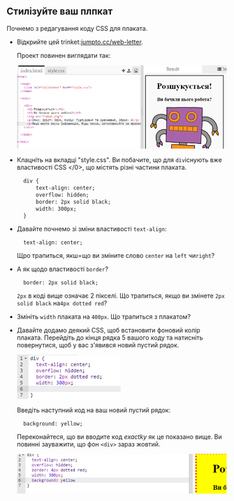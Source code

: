 ## Стилізуйте ваш плпкат

Почнемо з редагування коду CSS для плаката.

+ Відкрийте цей trinket:<a target="_blank" href="http://jumpto.cc/web-wanted">jumpto.cc/web-letter</a>.
    
    Проект повинен виглядати так:
    
    ![screenshot](images/wanted-starter.png)

+ Клацніть на вкладці "style.css". Ви побачите, що для `div`існують вже властивості CSS </0>, що містять різні частини плаката.
    
        div {
            text-align: center;
            overflow: hidden;
            border: 2px solid black;
            width: 300px;
        }   
        

+ Давайте почнемо зі зміни властивості `text-align`:
    
        text-align: center;
        
    
    Щро трапиться, якш=що ви зміните слово `center` на `left` чи`right`?

+ А як щодо властивості `border`?
    
        border: 2px solid black;
        
    
    `2px` в коді вище означає 2 пікселі. Що трапиться, якщо ви змінете `2px solid black` на`4px dotted red`?

+ Змініть `width` плаката на `400px`. Що трапиться з плакатом?

+ Давайте додамо деякий CSS, щоб встановити фоновий колір плаката. Перейдіть до кінця рядка 5 вашого коду та натисніть повернутися, щоб у вас з'явився новий пустий рядок.
    
    ![screenshot](images/wanted-newline.png)
    
    Введіть наступний код на ваш новий пустий рядок:
    
        background: yellow;
        
    
    Переконайтеся, що ви вводите код *exactky* як це показано вище. Ви повинні зауважити, що фон `<div>` зараз жовтий.
    
    ![screenshot](images/wanted-background.png)